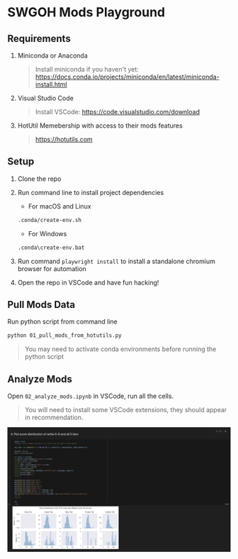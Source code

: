 # SWGOH Mods Playground

## Requirements

1. Miniconda or Anaconda
    > Install miniconda if you haven't yet: <https://docs.conda.io/projects/miniconda/en/latest/miniconda-install.html>
1. Visual Studio Code
    > Install VSCode: <https://code.visualstudio.com/download>
1. HotUtil Memebership with access to their mods features
    > <https://hotutils.com>

## Setup

1. Clone the repo
1. Run command line to install project dependencies

    - For macOS and Linux

    ``` bash
    .conda/create-env.sh
    ```

    - For Windows

    ``` cmd
    .conda\create-env.bat
    ```

1. Run command `playwright install` to install a standalone chromium browser for automation
1. Open the repo in VSCode and have fun hacking!

## Pull Mods Data

Run python script from command line

``` bash
python 01_pull_mods_from_hotutils.py
```

> You may need to activate conda environments before running the python script

## Analyze Mods

Open `02_analyze_mods.ipynb` in VSCode, run all the cells.

> You will need to install some VSCode extensions, they should appear in recommendation.

![02_analyze_mods.ipynb screenshot](.readme_resources/02_analyze_mods_screenshot.png)
